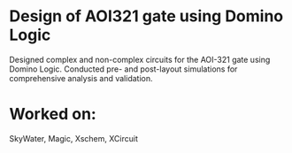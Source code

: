 # Design of AOI321 gate using Domino Logic
Designed complex and non-complex circuits for the AOI-321 gate using Domino Logic. Conducted pre- and post-layout simulations for comprehensive analysis and validation.
# Worked on: 
SkyWater, Magic, Xschem, XCircuit
